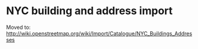 # NYC building and address import

Moved to: http://wiki.openstreetmap.org/wiki/Import/Catalogue/NYC_Buildings_Addresses

